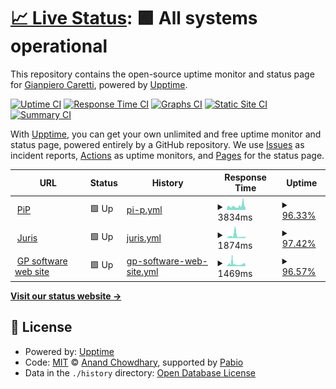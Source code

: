 # [📈 Live Status](https://demo.upptime.js.org): <!--live status--> **🟩 All systems operational**

This repository contains the open-source uptime monitor and status page for [Gianpiero Caretti](https://www.gpsoftware.it), powered by [Upptime](https://github.com/upptime/upptime).

[![Uptime CI](https://github.com/gpcaretti/upptime/workflows/Uptime%20CI/badge.svg)](https://github.com/gpcaretti/upptime/actions?query=workflow%3A%22Uptime+CI%22)
[![Response Time CI](https://github.com/gpcaretti/upptime/workflows/Response%20Time%20CI/badge.svg)](https://github.com/gpcaretti/upptime/actions?query=workflow%3A%22Response+Time+CI%22)
[![Graphs CI](https://github.com/gpcaretti/upptime/workflows/Graphs%20CI/badge.svg)](https://github.com/gpcaretti/upptime/actions?query=workflow%3A%22Graphs+CI%22)
[![Static Site CI](https://github.com/gpcaretti/upptime/workflows/Static%20Site%20CI/badge.svg)](https://github.com/gpcaretti/upptime/actions?query=workflow%3A%22Static+Site+CI%22)
[![Summary CI](https://github.com/gpcaretti/upptime/workflows/Summary%20CI/badge.svg)](https://github.com/gpcaretti/upptime/actions?query=workflow%3A%22Summary+CI%22)

With [Upptime](https://upptime.js.org), you can get your own unlimited and free uptime monitor and status page, powered entirely by a GitHub repository. We use [Issues](https://github.com/gpcaretti/upptime/issues) as incident reports, [Actions](https://github.com/gpcaretti/upptime/actions) as uptime monitors, and [Pages](https://demo.upptime.js.org) for the status page.

<!--start: status pages-->
<!-- This summary is generated by Upptime (https://github.com/upptime/upptime) -->
<!-- Do not edit this manually, your changes will be overwritten -->
<!-- prettier-ignore -->
| URL | Status | History | Response Time | Uptime |
| --- | ------ | ------- | ------------- | ------ |
| <img alt="" src="https://icons.duckduckgo.com/ip3/www.portamiinpista.it.ico" height="13"> [PiP](https://www.portamiinpista.it) | 🟩 Up | [pi-p.yml](https://github.com/gpcaretti/upptime/commits/HEAD/history/pi-p.yml) | <details><summary><img alt="Response time graph" src="./graphs/pi-p/response-time-week.png" height="20"> 3834ms</summary><br><a href="https://gpcaretti.github.io/upptime/history/pi-p"><img alt="Response time 3464" src="https://img.shields.io/endpoint?url=https%3A%2F%2Fraw.githubusercontent.com%2Fgpcaretti%2Fupptime%2FHEAD%2Fapi%2Fpi-p%2Fresponse-time.json"></a><br><a href="https://gpcaretti.github.io/upptime/history/pi-p"><img alt="24-hour response time 10691" src="https://img.shields.io/endpoint?url=https%3A%2F%2Fraw.githubusercontent.com%2Fgpcaretti%2Fupptime%2FHEAD%2Fapi%2Fpi-p%2Fresponse-time-day.json"></a><br><a href="https://gpcaretti.github.io/upptime/history/pi-p"><img alt="7-day response time 3834" src="https://img.shields.io/endpoint?url=https%3A%2F%2Fraw.githubusercontent.com%2Fgpcaretti%2Fupptime%2FHEAD%2Fapi%2Fpi-p%2Fresponse-time-week.json"></a><br><a href="https://gpcaretti.github.io/upptime/history/pi-p"><img alt="30-day response time 3422" src="https://img.shields.io/endpoint?url=https%3A%2F%2Fraw.githubusercontent.com%2Fgpcaretti%2Fupptime%2FHEAD%2Fapi%2Fpi-p%2Fresponse-time-month.json"></a><br><a href="https://gpcaretti.github.io/upptime/history/pi-p"><img alt="1-year response time 3464" src="https://img.shields.io/endpoint?url=https%3A%2F%2Fraw.githubusercontent.com%2Fgpcaretti%2Fupptime%2FHEAD%2Fapi%2Fpi-p%2Fresponse-time-year.json"></a></details> | <details><summary><a href="https://gpcaretti.github.io/upptime/history/pi-p">96.33%</a></summary><a href="https://gpcaretti.github.io/upptime/history/pi-p"><img alt="All-time uptime 97.17%" src="https://img.shields.io/endpoint?url=https%3A%2F%2Fraw.githubusercontent.com%2Fgpcaretti%2Fupptime%2FHEAD%2Fapi%2Fpi-p%2Fuptime.json"></a><br><a href="https://gpcaretti.github.io/upptime/history/pi-p"><img alt="24-hour uptime 98.44%" src="https://img.shields.io/endpoint?url=https%3A%2F%2Fraw.githubusercontent.com%2Fgpcaretti%2Fupptime%2FHEAD%2Fapi%2Fpi-p%2Fuptime-day.json"></a><br><a href="https://gpcaretti.github.io/upptime/history/pi-p"><img alt="7-day uptime 96.33%" src="https://img.shields.io/endpoint?url=https%3A%2F%2Fraw.githubusercontent.com%2Fgpcaretti%2Fupptime%2FHEAD%2Fapi%2Fpi-p%2Fuptime-week.json"></a><br><a href="https://gpcaretti.github.io/upptime/history/pi-p"><img alt="30-day uptime 92.81%" src="https://img.shields.io/endpoint?url=https%3A%2F%2Fraw.githubusercontent.com%2Fgpcaretti%2Fupptime%2FHEAD%2Fapi%2Fpi-p%2Fuptime-month.json"></a><br><a href="https://gpcaretti.github.io/upptime/history/pi-p"><img alt="1-year uptime 97.17%" src="https://img.shields.io/endpoint?url=https%3A%2F%2Fraw.githubusercontent.com%2Fgpcaretti%2Fupptime%2FHEAD%2Fapi%2Fpi-p%2Fuptime-year.json"></a></details>
| <img alt="" src="https://icons.duckduckgo.com/ip3/www.jurisweb.it.ico" height="13"> [Juris](https://www.jurisweb.it) | 🟩 Up | [juris.yml](https://github.com/gpcaretti/upptime/commits/HEAD/history/juris.yml) | <details><summary><img alt="Response time graph" src="./graphs/juris/response-time-week.png" height="20"> 1874ms</summary><br><a href="https://gpcaretti.github.io/upptime/history/juris"><img alt="Response time 1616" src="https://img.shields.io/endpoint?url=https%3A%2F%2Fraw.githubusercontent.com%2Fgpcaretti%2Fupptime%2FHEAD%2Fapi%2Fjuris%2Fresponse-time.json"></a><br><a href="https://gpcaretti.github.io/upptime/history/juris"><img alt="24-hour response time 2050" src="https://img.shields.io/endpoint?url=https%3A%2F%2Fraw.githubusercontent.com%2Fgpcaretti%2Fupptime%2FHEAD%2Fapi%2Fjuris%2Fresponse-time-day.json"></a><br><a href="https://gpcaretti.github.io/upptime/history/juris"><img alt="7-day response time 1874" src="https://img.shields.io/endpoint?url=https%3A%2F%2Fraw.githubusercontent.com%2Fgpcaretti%2Fupptime%2FHEAD%2Fapi%2Fjuris%2Fresponse-time-week.json"></a><br><a href="https://gpcaretti.github.io/upptime/history/juris"><img alt="30-day response time 1919" src="https://img.shields.io/endpoint?url=https%3A%2F%2Fraw.githubusercontent.com%2Fgpcaretti%2Fupptime%2FHEAD%2Fapi%2Fjuris%2Fresponse-time-month.json"></a><br><a href="https://gpcaretti.github.io/upptime/history/juris"><img alt="1-year response time 1616" src="https://img.shields.io/endpoint?url=https%3A%2F%2Fraw.githubusercontent.com%2Fgpcaretti%2Fupptime%2FHEAD%2Fapi%2Fjuris%2Fresponse-time-year.json"></a></details> | <details><summary><a href="https://gpcaretti.github.io/upptime/history/juris">97.42%</a></summary><a href="https://gpcaretti.github.io/upptime/history/juris"><img alt="All-time uptime 98.15%" src="https://img.shields.io/endpoint?url=https%3A%2F%2Fraw.githubusercontent.com%2Fgpcaretti%2Fupptime%2FHEAD%2Fapi%2Fjuris%2Fuptime.json"></a><br><a href="https://gpcaretti.github.io/upptime/history/juris"><img alt="24-hour uptime 99.35%" src="https://img.shields.io/endpoint?url=https%3A%2F%2Fraw.githubusercontent.com%2Fgpcaretti%2Fupptime%2FHEAD%2Fapi%2Fjuris%2Fuptime-day.json"></a><br><a href="https://gpcaretti.github.io/upptime/history/juris"><img alt="7-day uptime 97.42%" src="https://img.shields.io/endpoint?url=https%3A%2F%2Fraw.githubusercontent.com%2Fgpcaretti%2Fupptime%2FHEAD%2Fapi%2Fjuris%2Fuptime-week.json"></a><br><a href="https://gpcaretti.github.io/upptime/history/juris"><img alt="30-day uptime 99.20%" src="https://img.shields.io/endpoint?url=https%3A%2F%2Fraw.githubusercontent.com%2Fgpcaretti%2Fupptime%2FHEAD%2Fapi%2Fjuris%2Fuptime-month.json"></a><br><a href="https://gpcaretti.github.io/upptime/history/juris"><img alt="1-year uptime 98.15%" src="https://img.shields.io/endpoint?url=https%3A%2F%2Fraw.githubusercontent.com%2Fgpcaretti%2Fupptime%2FHEAD%2Fapi%2Fjuris%2Fuptime-year.json"></a></details>
| <img alt="" src="https://icons.duckduckgo.com/ip3/gpsoftware.it.ico" height="13"> [GP software web site](https://gpsoftware.it) | 🟩 Up | [gp-software-web-site.yml](https://github.com/gpcaretti/upptime/commits/HEAD/history/gp-software-web-site.yml) | <details><summary><img alt="Response time graph" src="./graphs/gp-software-web-site/response-time-week.png" height="20"> 1469ms</summary><br><a href="https://gpcaretti.github.io/upptime/history/gp-software-web-site"><img alt="Response time 2029" src="https://img.shields.io/endpoint?url=https%3A%2F%2Fraw.githubusercontent.com%2Fgpcaretti%2Fupptime%2FHEAD%2Fapi%2Fgp-software-web-site%2Fresponse-time.json"></a><br><a href="https://gpcaretti.github.io/upptime/history/gp-software-web-site"><img alt="24-hour response time 605" src="https://img.shields.io/endpoint?url=https%3A%2F%2Fraw.githubusercontent.com%2Fgpcaretti%2Fupptime%2FHEAD%2Fapi%2Fgp-software-web-site%2Fresponse-time-day.json"></a><br><a href="https://gpcaretti.github.io/upptime/history/gp-software-web-site"><img alt="7-day response time 1469" src="https://img.shields.io/endpoint?url=https%3A%2F%2Fraw.githubusercontent.com%2Fgpcaretti%2Fupptime%2FHEAD%2Fapi%2Fgp-software-web-site%2Fresponse-time-week.json"></a><br><a href="https://gpcaretti.github.io/upptime/history/gp-software-web-site"><img alt="30-day response time 1224" src="https://img.shields.io/endpoint?url=https%3A%2F%2Fraw.githubusercontent.com%2Fgpcaretti%2Fupptime%2FHEAD%2Fapi%2Fgp-software-web-site%2Fresponse-time-month.json"></a><br><a href="https://gpcaretti.github.io/upptime/history/gp-software-web-site"><img alt="1-year response time 2029" src="https://img.shields.io/endpoint?url=https%3A%2F%2Fraw.githubusercontent.com%2Fgpcaretti%2Fupptime%2FHEAD%2Fapi%2Fgp-software-web-site%2Fresponse-time-year.json"></a></details> | <details><summary><a href="https://gpcaretti.github.io/upptime/history/gp-software-web-site">96.57%</a></summary><a href="https://gpcaretti.github.io/upptime/history/gp-software-web-site"><img alt="All-time uptime 98.00%" src="https://img.shields.io/endpoint?url=https%3A%2F%2Fraw.githubusercontent.com%2Fgpcaretti%2Fupptime%2FHEAD%2Fapi%2Fgp-software-web-site%2Fuptime.json"></a><br><a href="https://gpcaretti.github.io/upptime/history/gp-software-web-site"><img alt="24-hour uptime 100.00%" src="https://img.shields.io/endpoint?url=https%3A%2F%2Fraw.githubusercontent.com%2Fgpcaretti%2Fupptime%2FHEAD%2Fapi%2Fgp-software-web-site%2Fuptime-day.json"></a><br><a href="https://gpcaretti.github.io/upptime/history/gp-software-web-site"><img alt="7-day uptime 96.57%" src="https://img.shields.io/endpoint?url=https%3A%2F%2Fraw.githubusercontent.com%2Fgpcaretti%2Fupptime%2FHEAD%2Fapi%2Fgp-software-web-site%2Fuptime-week.json"></a><br><a href="https://gpcaretti.github.io/upptime/history/gp-software-web-site"><img alt="30-day uptime 98.87%" src="https://img.shields.io/endpoint?url=https%3A%2F%2Fraw.githubusercontent.com%2Fgpcaretti%2Fupptime%2FHEAD%2Fapi%2Fgp-software-web-site%2Fuptime-month.json"></a><br><a href="https://gpcaretti.github.io/upptime/history/gp-software-web-site"><img alt="1-year uptime 98.00%" src="https://img.shields.io/endpoint?url=https%3A%2F%2Fraw.githubusercontent.com%2Fgpcaretti%2Fupptime%2FHEAD%2Fapi%2Fgp-software-web-site%2Fuptime-year.json"></a></details>

<!--end: status pages-->

[**Visit our status website →**](https://demo.upptime.js.org)

## 📄 License

- Powered by: [Upptime](https://github.com/upptime/upptime)
- Code: [MIT](./LICENSE) © [Anand Chowdhary](https://anandchowdhary.com), supported by [Pabio](https://pabio.com)
- Data in the `./history` directory: [Open Database License](https://opendatacommons.org/licenses/odbl/1-0/)

